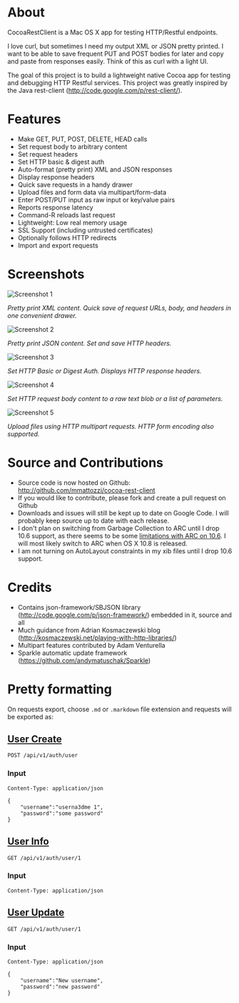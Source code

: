 About
=================
CocoaRestClient is a Mac OS X app for testing HTTP/Restful endpoints. 

I love curl, but sometimes I need my output XML or JSON pretty printed. I want to be able to save frequent PUT and POST bodies for later and copy and paste from responses easily. Think of this as curl with a light UI. 

The goal of this project is to build a lightweight native Cocoa app for testing and debugging HTTP Restful services.
This project was greatly inspired by the Java rest-client (http://code.google.com/p/rest-client/). 

Features
=================
* Make GET, PUT, POST, DELETE, HEAD calls
* Set request body to arbitrary content
* Set request headers
* Set HTTP basic & digest auth
* Auto-format (pretty print) XML and JSON responses
* Display response headers
* Quick save requests in a handy drawer
* Upload files and form data via multipart/form-data
* Enter POST/PUT input as raw input or key/value pairs
* Reports response latency
* Command-R reloads last request
* Lightweight: Low real memory usage
* SSL Support (including untrusted certificates)
* Optionally follows HTTP redirects
* Import and export requests

Screenshots
=================

![Screenshot 1](https://github.com/mmattozzi/cocoa-rest-client/raw/master/screenshots/cocoa-rest-client-1.jpg)

*Pretty print XML content. Quick save of request URLs, body, and headers in one convenient drawer.*

![Screenshot 2](https://github.com/mmattozzi/cocoa-rest-client/raw/master/screenshots/cocoa-rest-client-2.jpg)

*Pretty print JSON content. Set and save HTTP headers.*

![Screenshot 3](https://github.com/mmattozzi/cocoa-rest-client/raw/master/screenshots/cocoa-rest-client-3.jpg)

*Set HTTP Basic or Digest Auth. Displays HTTP response headers.*

![Screenshot 4](https://github.com/mmattozzi/cocoa-rest-client/raw/master/screenshots/cocoa-rest-client-4.jpg)

*Set HTTP request body content to a raw text blob or a list of parameters.*

![Screenshot 5](https://github.com/mmattozzi/cocoa-rest-client/raw/master/screenshots/cocoa-rest-client-5.jpg)

*Upload files using HTTP multipart requests. HTTP form encoding also supported.*

Source and Contributions
=================
* Source code is now hosted on Github: http://github.com/mmattozzi/cocoa-rest-client
* If you would like to contribute, please fork and create a pull request on Github 
* Downloads and issues will still be kept up to date on Google Code. I will probably keep source up to date with each release.
* I don't plan on switching from Garbage Collection to ARC until I drop 10.6 support, as there seems to be some [limitations with ARC on 10.6](http://stackoverflow.com/questions/7696201/how-to-deploy-to-snow-leopard-with-arc-enabled). I will most likely switch to ARC when OS X 10.8 is released. 
* I am not turning on AutoLayout constraints in my xib files until I drop 10.6 support.

Credits
=================
* Contains json-framework/SBJSON library (http://code.google.com/p/json-framework/) embedded in it, source and all
* Much guidance from Adrian Kosmaczewski blog (http://kosmaczewski.net/playing-with-http-libraries/)
* Multipart features contributed by Adam Venturella
* Sparkle automatic update framework (https://github.com/andymatuschak/Sparkle)


Pretty formatting
=================

On requests export, choose `.md` or `.markdown` file extension and requests will be exported as:






## [User Create]()

    POST /api/v1/auth/user

### Input



```
Content-Type: application/json
```





```
{
	"username":"userna3dme 1",
	"password":"some password"
}

```











## [User Info](http://127.0.0.1:8000/api/v1/auth/user/1)

    GET /api/v1/auth/user/1

### Input



```
Content-Type: application/json
```















## [User Update](http://127.0.0.1:8000/api/v1/auth/user/1/)

    GET /api/v1/auth/user/1

### Input



```
Content-Type: application/json
```





```
{
	"username":"New username",
	"password":"new password"
}
```









